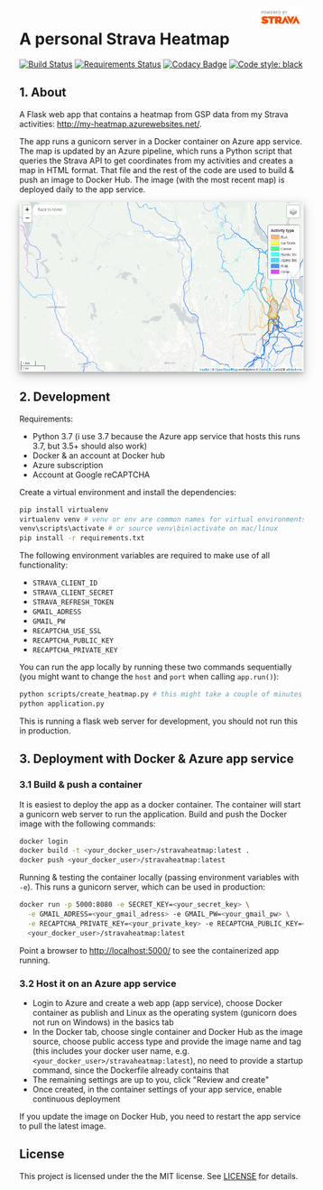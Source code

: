<a href="https://www.strava.com/">
    <img src=app/static/api_logo_pwrdBy_strava_stack_light.png
    alt="Strava" title="Strava" align="right" height="35" />
</a>

# A personal Strava Heatmap
[![Build Status](https://dev.azure.com/rafaelschlatter/strava-heatmap/_apis/build/status/rafaelschlatter.strava-heatmap?branchName=master)](https://dev.azure.com/rafaelschlatter/strava-heatmap/_build/latest?definitionId=17&branchName=master)
[![Requirements Status](https://requires.io/github/rafaelschlatter/strava-heatmap/requirements.svg?branch=master)](https://requires.io/github/rafaelschlatter/strava-heatmap/requirements/?branch=master)
[![Codacy Badge](https://api.codacy.com/project/badge/Grade/d8aa61d5c6bd469a9e05073088d998d3)](https://www.codacy.com?utm_source=github.com&amp;utm_medium=referral&amp;utm_content=rafaelschlatter/strava-heatmap&amp;utm_campaign=Badge_Grade)
[![Code style: black](https://img.shields.io/badge/code%20style-black-000000.svg)](https://github.com/psf/black)

## 1. About
A Flask web app that contains a heatmap from GSP data from my Strava activities: <http://my-heatmap.azurewebsites.net/>.

The app runs a gunicorn server in a Docker container on Azure app service. The map is updated by an Azure pipeline, which runs a Python script that queries the Strava API to get coordinates from my activities and creates a map in HTML format. That file and the rest of the code are used to build & push an image to Docker Hub. The image (with the most recent map) is  deployed daily to the app service.

<img src="app/static/screenshot.png" alt="Screenshot" style="box-shadow: 0 4px 8px 0 rgba(0, 0, 0, 0.2), 0 6px 20px 0 rgba(0, 0, 0, 0.19);"/>

## 2. Development
Requirements:
- Python 3.7 (i use 3.7 because the Azure app service that hosts this runs 3.7, but 3.5+ should also work)
- Docker & an account at Docker hub
- Azure subscription
- Account at Google reCAPTCHA

Create a virtual environment and install the dependencies:
````bash
pip install virtualenv
virtualenv venv # venv or env are common names for virtual environments
venv\scripts\activate # or source venv\bin\activate on mac/linux
pip install -r requirements.txt
````

The following environment variables are required to make use of all functionality:
- `STRAVA_CLIENT_ID`
- `STRAVA_CLIENT_SECRET`
- `STRAVA_REFRESH_TOKEN`
- `GMAIL_ADRESS`
- `GMAIL_PW`
- `RECAPTCHA_USE_SSL`
- `RECAPTCHA_PUBLIC_KEY`
- `RECAPTCHA_PRIVATE_KEY`

You can run the app locally by running these two commands sequentially (you might want to change the `host` and `port` when calling `app.run()`):
````bash
python scripts/create_heatmap.py # this might take a couple of minutes
python application.py
````
This is running a flask web server for development, you should not run this in production. 

## 3. Deployment with Docker & Azure app service
### 3.1 Build & push a container
It is easiest to deploy the app as a docker container. The container will start a gunicorn web server to run the application. Build and push the Docker image with the following commands:
````bash
docker login
docker build -t <your_docker_user>/stravaheatmap:latest .
docker push <your_docker_user>/stravaheatmap:latest
````

Running & testing the container locally (passing environment variables with `-e`). This runs a gunicorn server, which can be used in production:
````bash
docker run -p 5000:8080 -e SECRET_KEY=<your_secret_key> \
  -e GMAIL_ADRESS=<your_gmail_adress> -e GMAIL_PW=<your_gmail_pw> \
  -e RECAPTCHA_PRIVATE_KEY=<your_private_key> -e RECAPTCHA_PUBLIC_KEY=<your_public_key> \
  <your_docker_user>/stravaheatmap:latest
````

Point a browser to <http://localhost:5000/> to see the containerized app running.

### 3.2 Host it on an Azure app service
- Login to Azure and create a web app (app service), choose Docker container as publish and Linux as the operating system (gunicorn does not run on Windows) in the basics tab
- In the Docker tab, choose single container and Docker Hub as the image source, choose public access type and provide the image name and tag (this includes your docker user name, e.g. `<your_docker_user>/stravaheatmap:latest`), no need to provide a startup command, since the Dockerfile already contains that
- The remaining settings are up to you, click "Review and create"
- Once created, in the container settings of your app service, enable continuous deployment

If you update the image on Docker Hub, you need to restart the app service to pull the latest image.

## License
This project is licensed under the the MIT license. See [LICENSE](LICENSE.txt) for details.

